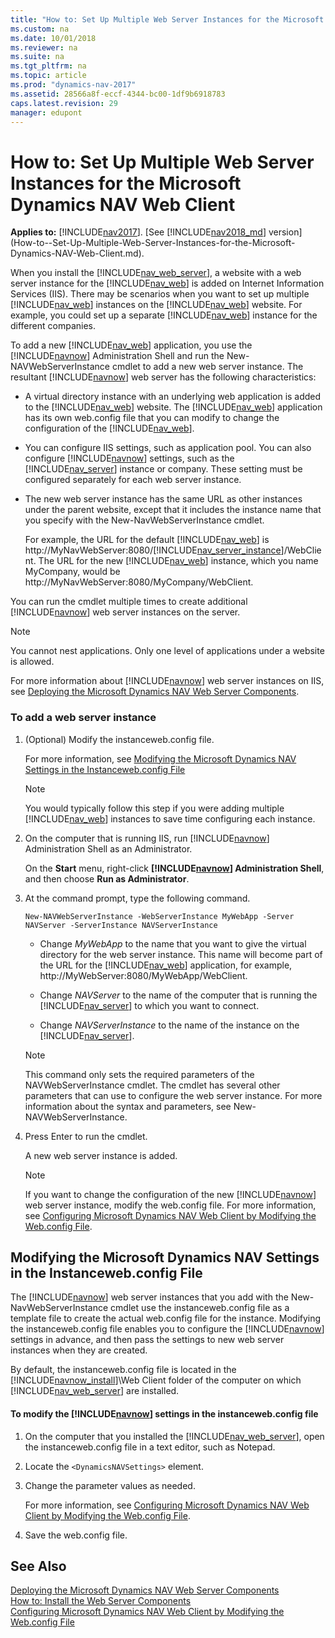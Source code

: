 ```yaml
---
title: "How to: Set Up Multiple Web Server Instances for the Microsoft Dynamics NAV Web Client"
ms.custom: na
ms.date: 10/01/2018
ms.reviewer: na
ms.suite: na
ms.tgt_pltfrm: na
ms.topic: article
ms.prod: "dynamics-nav-2017"
ms.assetid: 28566a8f-eccf-4344-bc00-1df9b6918783
caps.latest.revision: 29
manager: edupont
---
```

# How to: Set Up Multiple Web Server Instances for the Microsoft Dynamics NAV Web Client

**Applies to:** [!INCLUDE[nav2017](includes/nav2017.md)]. [See [!INCLUDE[nav2018_md](includes/nav2018_md.md)] version](How-to--Set-Up-Multiple-Web-Server-Instances-for-the-Microsoft-Dynamics-NAV-Web-Client.md).

When you install the [!INCLUDE[nav_web_server](includes/nav_web_server_md.md)], a website with a web server instance for the [!INCLUDE[nav_web](includes/nav_web_md.md)] is added on Internet Information Services \(IIS\). There may be scenarios when you want to set up multiple [!INCLUDE[nav_web](includes/nav_web_md.md)] instances on the [!INCLUDE[nav_web](includes/nav_web_md.md)] website. For example, you could set up a separate [!INCLUDE[nav_web](includes/nav_web_md.md)] instance for the different companies.  
  
 To add a new [!INCLUDE[nav_web](includes/nav_web_md.md)] application, you use the [!INCLUDE[navnow](includes/navnow_md.md)] Administration Shell and run the New-NAVWebServerInstance cmdlet to add a new web server instance. The resultant [!INCLUDE[navnow](includes/navnow_md.md)] web server has the following characteristics:  
  
-   A virtual directory instance with an underlying web application is added to the [!INCLUDE[nav_web](includes/nav_web_md.md)] website. The [!INCLUDE[nav_web](includes/nav_web_md.md)] application has its own web.config file that you can modify to change the configuration of the [!INCLUDE[nav_web](includes/nav_web_md.md)].  
  
-   You can configure IIS settings, such as application pool. You can also configure [!INCLUDE[navnow](includes/navnow_md.md)] settings, such as the [!INCLUDE[nav_server](includes/nav_server_md.md)] instance or company. These setting must be configured separately for each web server instance.  
  
-   The new web server instance has the same URL as other instances under the parent website, except that it includes the instance name that you specify with the New-NavWebServerInstance cmdlet.  
  
     For example, the URL for the default [!INCLUDE[nav_web](includes/nav_web_md.md)] is http://MyNavWebServer:8080/[!INCLUDE[nav_server_instance](includes/nav_server_instance_md.md)]/WebClient. The URL for the new [!INCLUDE[nav_web](includes/nav_web_md.md)] instance, which you name MyCompany, would be http://MyNavWebServer:8080/MyCompany/WebClient.  
  
 You can run the cmdlet multiple times to create additional [!INCLUDE[navnow](includes/navnow_md.md)] web server instances on the server.  
  
> [!NOTE]  
>  You cannot nest applications. Only one level of applications under a website is allowed.  
  
 For more information about [!INCLUDE[navnow](includes/navnow_md.md)] web server instances on IIS, see [Deploying the Microsoft Dynamics NAV Web Server Components](Deploying-the-Microsoft-Dynamics-NAV-Web-Server-Components.md).  
  
### To add a web server instance  
  
1.  \(Optional\) Modify the instanceweb.config file.  
  
     For more information, see [Modifying the Microsoft Dynamics NAV Settings in the Instanceweb.config File](How-to--Set-Up-Multiple-Web-Server-Instances-for-the-Microsoft-Dynamics-NAV-Web-Client-2017.md#ModifyInstanceweb)  
  
    > [!NOTE]  
    >  You would typically follow this step if you were adding multiple [!INCLUDE[nav_web](includes/nav_web_md.md)] instances to save time configuring each instance.  
  
2.  On the computer that is running IIS, run [!INCLUDE[navnow](includes/navnow_md.md)] Administration Shell as an Administrator.  
  
     On the **Start** menu, right-click **[!INCLUDE[navnow](includes/navnow_md.md)] Administration Shell**, and then choose **Run as Administrator**.  
  
3.  At the command prompt, type the following command.  
  
    ```  
    New-NAVWebServerInstance -WebServerInstance MyWebApp -Server NAVServer -ServerInstance NAVServerInstance  
    ```  
  
    -   Change *MyWebApp* to the name that you want to give the virtual directory for the web server instance. This name will become part of the URL for the [!INCLUDE[nav_web](includes/nav_web_md.md)] application, for example, http://MyWebServer:8080/MyWebApp/WebClient.  
  
    -   Change *NAVServer* to the name of the computer that is running the [!INCLUDE[nav_server](includes/nav_server_md.md)] to which you want to connect.  
  
    -   Change *NAVServerInstance* to the name of the instance on the [!INCLUDE[nav_server](includes/nav_server_md.md)].  
  
    > [!NOTE]  
    >  This command only sets the required parameters of the NAVWebServerInstance cmdlet. The cmdlet has several other parameters that can use to configure the web server instance. For more information about the syntax and parameters, see New-NAVWebServerInstance.  
  
4.  Press Enter to run the cmdlet.  
  
     A new web server instance is added.  
  
    > [!NOTE]  
    >  If you want to change the configuration of the new [!INCLUDE[navnow](includes/navnow_md.md)] web server instance, modify the web.config file. For more information, see [Configuring Microsoft Dynamics NAV Web Client by Modifying the Web.config File](Configuring-Microsoft-Dynamics-NAV-Web-Client-by-Modifying-the-Web.config-File.md).  
  
##  <a name="ModifyInstanceweb"></a> Modifying the Microsoft Dynamics NAV Settings in the Instanceweb.config File  
 The [!INCLUDE[navnow](includes/navnow_md.md)] web server instances that you add with the New-NavWebServerInstance cmdlet use the instanceweb.config file as a template file to create the actual web.config file for the instance. Modifying the instanceweb.config file enables you to configure the [!INCLUDE[navnow](includes/navnow_md.md)] settings in advance, and then pass the settings to new web server instances when they are created.  
  
 By default, the instanceweb.config file is located in the [!INCLUDE[navnow_install](includes/navnow_install_md.md)]\\Web Client folder of the computer on which [!INCLUDE[nav_web_server](includes/nav_web_server_md.md)] are installed.  
  
#### To modify the [!INCLUDE[navnow](includes/navnow_md.md)] settings in the instanceweb.config file  
  
1.  On the computer that you installed the [!INCLUDE[nav_web_server](includes/nav_web_server_md.md)], open the instanceweb.config file in a text editor, such as Notepad.  
  
2.  Locate the `<DynamicsNAVSettings>` element.  
  
3.  Change the parameter values as needed.  
  
     For more information, see [Configuring Microsoft Dynamics NAV Web Client by Modifying the Web.config File](Configuring-Microsoft-Dynamics-NAV-Web-Client-by-Modifying-the-Web.config-File.md).  
  
4.  Save the web.config file.  
  
## See Also  
 [Deploying the Microsoft Dynamics NAV Web Server Components](Deploying-the-Microsoft-Dynamics-NAV-Web-Server-Components.md)   
 [How to: Install the Web Server Components](How-to--Install-the-Web-Server-Components.md)   
 [Configuring Microsoft Dynamics NAV Web Client by Modifying the Web.config File](Configuring-Microsoft-Dynamics-NAV-Web-Client-by-Modifying-the-Web.config-File.md)